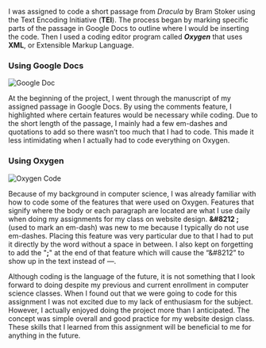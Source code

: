 I was assigned to code a short passage from _Dracula_ by Bram Stoker using the Text Encoding Initiative (**TEI**). The process began by marking specific parts of the passage in 
Google Docs to outline where I would be inserting the code. Then I used a coding editor program called _**Oxygen**_ that uses **XML**, or Extensible Markup Language. 

### Using Google Docs

![Google Doc](https://user-images.githubusercontent.com/97922448/155052483-510d5247-227d-4847-a90f-15e3550c793f.jpg)

At the beginning of the project, I went through the manuscript of my assigned passage in Google Docs. By using the comments feature, I highlighted where certain features would be 
necessary while coding. Due to the short length of the passage, I mainly had a few em-dashes and quotations to add so there wasn’t too much that I had to code. This made it less 
intimidating when I actually had to code everything on Oxygen.

### Using Oxygen

![Oxygen Code](https://user-images.githubusercontent.com/97922448/155052460-c0dad20f-cfc8-4afe-bc1f-74ff89bee23f.jpg)

Because of my background in computer science, I was already familiar with how to code some of the features that were used on Oxygen. Features that signify where the body or each 
paragraph are located are what I use daily when doing my assignments for my class on website design. **&#8212 ;** (used to mark an em-dash) was new to me because I typically do 
not use em-dashes. Placing this feature was very particular due to that I had to put it directly by the word without a space in between. I also kept on forgetting to add the
"**;**" at the end of that feature which will cause the “&#8212” to show up in the text instead of &#8212;.

Although coding is the language of the future, it is not something that I look forward to doing despite my previous and current enrollment in computer science classes. When I found
out that we were going to code for this assignment I was not excited due to my lack of enthusiasm for the subject. However, I actually enjoyed doing the project more than I 
anticipated. The concept was simple overall and good practice for my website design class. These skills that I learned from this assignment will be beneficial to me for anything 
in the future.


